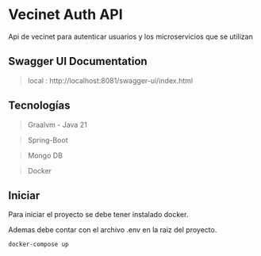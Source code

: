 # Vecinet Auth API 

Api de vecinet para autenticar usuarios y los microservicios que se utilizan

## Swagger UI Documentation
> local :  http://localhost:8081/swagger-ui/index.html

## Tecnologías
> Graalvm - Java 21

> Spring-Boot

> Mongo DB

> Docker

## Iniciar
Para iniciar el proyecto se debe tener instalado docker.

Ademas debe contar con el archivo .env en la raiz del proyecto.

```bash
docker-compose up
```